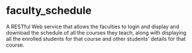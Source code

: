 # faculty_schedule

A RESTful Web service that allows the faculties to login and display and download the schedule of all the courses they teach, along with displaying all the enrolled students for that course and other students' details for that course.
